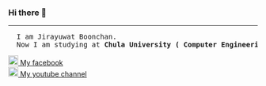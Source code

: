 ### Hi there 👋

<hr>
<pre>
  I am Jirayuwat Boonchan.
  Now I am studying at <strong>Chula University ( Computer Engineering )</strong>
</pre>
<a href="https://www.facebook.com/people/Jirayuwat-Boonchan/100007474157942/"><img width ="20" heigth = "20" src="https://upload.wikimedia.org/wikipedia/commons/thumb/b/b8/2021_Facebook_icon.svg/800px-2021_Facebook_icon.svg.png"></img> My facebook</a>
<br>
<a href="https://www.youtube.com/channel/UCsoo8P6YvCsM7nXC30I8CYQ"><img width ="20" heigth = "20" src="https://upload.wikimedia.org/wikipedia/commons/thumb/0/09/YouTube_full-color_icon_%282017%29.svg/2560px-YouTube_full-color_icon_%282017%29.svg.png"></img> My youtube channel</a>
<!--
**jirayuwat12/jirayuwat12** is a ✨ _special_ ✨ repository because its `README.md` (this file) appears on your GitHub profile.

Here are some ideas to get you started:

- 🔭 I’m currently working on ...
- 🌱 I’m currently learning ...
- 👯 I’m looking to collaborate on ...
- 🤔 I’m looking for help with ...
- 💬 Ask me about ...
- 📫 How to reach me: ...
- 😄 Pronouns: ...
- ⚡ Fun fact: ...
-->
